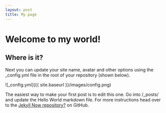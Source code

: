 ```yaml
---
layout: post
title: My page
---
```


# Welcome to my world!


## Where is it?

Next you can update your site name, avatar and other options using the _config.yml file in the root of your repository (shown below).

![_config.yml]({{ site.baseurl }}/images/config.png)

The easiest way to make your first post is to edit this one. Go into /_posts/ and update the Hello World markdown file. For more instructions head over to the [Jekyll Now repository?](https://github.com/barryclark/jekyll-now) on GitHub.
